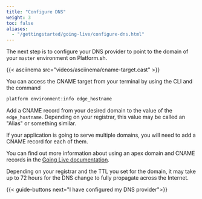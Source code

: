 ```yaml
---
title: "Configure DNS"
weight: 3
toc: false
aliases:
  - "/gettingstarted/going-live/configure-dns.html"
---
```


The next step is to configure your DNS provider to point to the domain of your `master` environment on Platform.sh.

{{< asciinema src="videos/asciinema/cname-target.cast" >}}

You can access the CNAME target from your terminal by using the CLI and the command

```bash
platform environment:info edge_hostname
```

Add a CNAME record from your desired domain to the value of the `edge_hostname`. Depending on your registrar, this value may be called an "Alias" or something similar.

If your application is going to serve multiple domains, you will need to add a CNAME record for each of them.

You can find out more information about using an apex domain and CNAME records in the [Going Live documentation](/domains/in-depth/dns.md).

Depending on your registrar and the TTL you set for the domain, it may take up to 72 hours for the DNS change to fully propagate across the Internet.


{{< guide-buttons next="I have configured my DNS provider">}}
